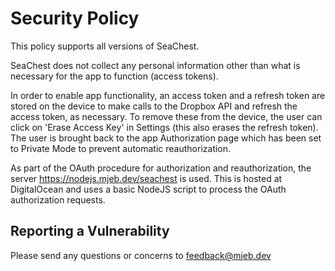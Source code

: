 # Security Policy

This policy supports all versions of SeaChest.

SeaChest does not collect any personal information other than what is necessary for the app to function (access tokens).

In order to enable app functionality, an access token and a refresh token are stored on the device to make calls to the Dropbox API and refresh the access token, as necessary. To remove these from the device, the user can click on 'Erase Access Key' in Settings (this also erases the refresh token). The user is brought back to the app Authorization page which has been set to Private Mode to prevent automatic reauthorization.

As part of the OAuth procedure for authorization and reauthorization, the server https://nodejs.mjeb.dev/seachest is used. This is hosted at DigitalOcean and uses a basic NodeJS script to process the OAuth authorization requests.

## Reporting a Vulnerability

Please send any questions or concerns to feedback@mjeb.dev
